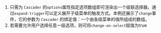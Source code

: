 1. 只需为 `Cascader` 的`options`属性指定选项数组即可渲染出一个级联选择器。通过`expand-trigger`可以定义展开子级菜单的触发方式。本例还展示了`change`事件，它的参数为 `Cascader` 的绑定值：一个由各级菜单的值所组成的数组。
2. 若需要允许用户选择任意一级选项，则可将`change-on-select`赋值为true
